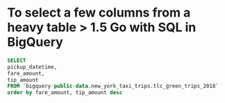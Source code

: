 # To select a few columns from a heavy table > 1.5 Go with SQL in BigQuery



``` sql
SELECT 
pickup_datetime, 
fare_amount, 
tip_amount 
FROM `bigquery-public-data.new_york_taxi_trips.tlc_green_trips_2018`
order by fare_amount, tip_amount desc
```

